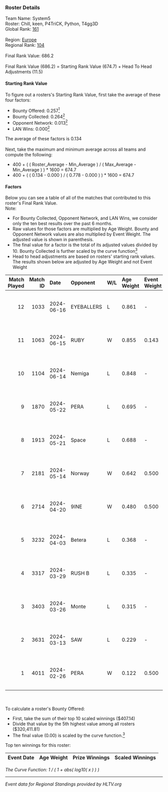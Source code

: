 ### Roster Details<br />
Team Name: System5<br />
Roster: Chill, keen, P4TriCK, Python, T4gg3D<br />
Global Rank: [161](../standings_global.md)<br />
<br />
Region: [Europe]( ../standings_europe.md)<br />
Regional Rank: [104]( ../standings_europe.md)<br />
<br />
Final Rank Value:  686.2<br />
<br />
Final Rank Value (686.2) = Starting Rank Value (674.7) + Head To Head Adjustments (11.5)<br />

#### Starting Rank Value<br />
To figure out a rosters's Starting Rank Value, first take the average of these four factors:<br />
- Bounty Offered: 0.257[<sup>1</sup>](#table2)
- Bounty Collected: 0.264[<sup>2</sup>](#table1)
- Opponent Network: 0.013[<sup>2</sup>](#table1)
- LAN Wins: 0.000[<sup>2</sup>](#table1)

The average of these factors is 0.134<br />
<br />
Next, take the maximum and minimum average across all teams and compute the following:<br />
- 400 + ( ( Roster_Average - Min_Average ) / ( Max_Average - Min_Average ) ) * 1600 = 674.7
- 400 + ( ( 0.134 - 0.000 ) / ( 0.778 - 0.000 ) ) * 1600 = 674.7


#### Factors<br />
Below you can see a table of all of the matches that contributed to this roster's Final Rank Value.<br />
Note:<br />

- For Bounty Collected, Opponent Network, and LAN Wins, we consider only the ten best results over the past 6 months.
- Raw values for those factors are multiplied by Age Weight. Bounty and Opponent Network values are also multiplied by Event Weight. The adjusted value is shown in parenthesis.
- The final value for a factor is the total of its adjusted values divided by 10. Bounty Collected is further scaled by the curve function[<sup>3</sup>](#curveFunction)
- Head to head adjustments are based on rosters' starting rank values. The results shown below are adjusted by Age Weight and not Event Weight
<span id="table1"></span><br />


| Match Played | Match ID | Date       | Opponent   | W/L | Age Weight | Event Weight | Bounty Collected | Opponent Network | LAN Wins  | H2H Adj. | Roster                               |
| -: | -: | :- | :- | :- | :- | :- | :- | :- | :- | -: | :- |
|           12 |     1033 | 2024-06-16 | EYEBALLERS | L   | 0.861      | -            | -                | -                | -         |    -6.77 | Chill, keen, P4TriCK, Python, T4gg3D |
|           11 |     1063 | 2024-06-15 | RUBY       | W   | 0.855      | 0.143        | 0.095 (0.012)    | 0.480 (0.059)    | 0 (0.000) |    20.96 | Chill, keen, P4TriCK, Python, T4gg3D |
|           10 |     1104 | 2024-06-14 | Nemiga     | L   | 0.848      | -            | -                | -                | -         |    -1.64 | Chill, keen, P4TriCK, Python, T4gg3D |
|            9 |     1870 | 2024-05-22 | PERA       | L   | 0.695      | -            | -                | -                | -         |    -3.86 | Chill, keen, P4TriCK, Python, T4gg3D |
|            8 |     1913 | 2024-05-21 | Space      | L   | 0.688      | -            | -                | -                | -         |    -5.91 | Chill, keen, P4TriCK, Python, T4gg3D |
|            7 |     2181 | 2024-05-14 | Norway     | W   | 0.642      | 0.500        | 0.006 (0.002)    | 0.103 (0.033)    | 0 (0.000) |    10.92 | Chill, keen, P4TriCK, Python, T4gg3D |
|            6 |     2714 | 2024-04-20 | 9INE       | W   | 0.480      | 0.500        | 0.000 (0.000)    | 0.064 (0.015)    | 0 (0.000) |     4.57 | Chill, keen, P4TriCK, Python, T4gg3D |
|            5 |     3232 | 2024-04-03 | Betera     | L   | 0.368      | -            | -                | -                | -         |    -5.22 | Chill, keen, P4TriCK, Python, shadiy |
|            4 |     3317 | 2024-03-29 | RUSH B     | L   | 0.335      | -            | -                | -                | -         |    -2.76 | Chill, keen, P4TriCK, Python, shadiy |
|            3 |     3403 | 2024-03-26 | Monte      | L   | 0.315      | -            | -                | -                | -         |    -1.46 | Chill, keen, krii, P4TriCK, Python   |
|            2 |     3631 | 2024-03-13 | SAW        | L   | 0.229      | -            | -                | -                | -         |    -0.43 | Chill, keen, krii, P4TriCK, Python   |
|            1 |     4011 | 2024-02-26 | PERA       | W   | 0.122      | 0.500        | 0.048 (0.003)    | 0.435 (0.027)    | 0 (0.000) |     3.08 | Chill, keen, krii, P4TriCK, Python   |

<br />
<span id="table2"></span><br />
To calculate a roster's Bounty Offered:<br />

- First, take the sum of their top 10 scaled winnings ($407.14)
- Divide that value by the 5th highest value among all rosters ($320,411.81)
- The final value (0.00) is scaled by the curve function.[<sup>3</sup>](#curveFunction)

Top ten winnings for this roster:<br />

| Event Date | Age Weight | Prize Winnings | Scaled Winnings |
| :- | -: | :- | :- |


<span id="curveFunction"></span>_The Curve Function: 1 / ( 1 + abs( log10( x ) ) )_<br />

---
_Event data for Regional Standings provided by HLTV.org_<br />
